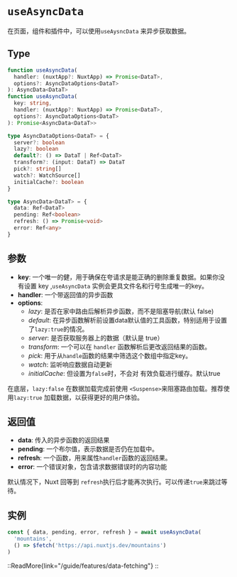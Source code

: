 # `useAsyncData`

在页面，组件和插件中，可以使用`useAysncData` 来异步获取数据。

## Type

```ts [Signature]
function useAsyncData(
  handler: (nuxtApp?: NuxtApp) => Promise<DataT>,
  options?: AsyncDataOptions<DataT>
): AsyncData<DataT>
function useAsyncData(
  key: string,
  handler: (nuxtApp?: NuxtApp) => Promise<DataT>,
  options?: AsyncDataOptions<DataT>
): Promise<AsyncData<DataT>>

type AsyncDataOptions<DataT> = {
  server?: boolean
  lazy?: boolean
  default?: () => DataT | Ref<DataT>
  transform?: (input: DataT) => DataT
  pick?: string[]
  watch?: WatchSource[]
  initialCache?: boolean
}

type AsyncData<DataT> = {
  data: Ref<DataT>
  pending: Ref<boolean>
  refresh: () => Promise<void>
  error: Ref<any>
}
```

## 参数

* **key**: 一个唯一的健，用于确保在夸请求是能正确的删除重复数据。如果你没有设置 key ,`useAsyncData` 实例会更具文件名和行号生成唯一的key。
* **handler**: 一个带返回值的异步函数
* **options**:
  * _lazy_: 是否在家中路由后解析异步函数，而不是阻塞导航(默认 false)
  * _default_: 在异步函数解析前设置data默认值的工具函数，特别适用于设置了`lazy:true`的情况。
  * _server_: 是否获取服务器上的数据（默认是 true）
  * _transform_: 一个可以在 `handler` 函数解析后更改返回结果的函数。
  * _pick_: 用于从`handle`函数的结果中筛选这个数组中指定key。
  * _watch_: 监听响应数据自动更新
  * _initialCache_: 但设置为`false`时，不会对 有效负载进行缓存。默认true

在底层，`lazy:false` 在数据加载完成前使用 `<Suspense>`来阻塞路由加载。推荐使用`lazy:true` 加载数据，以获得更好的用户体验。

## 返回值
* **data**: 传入的异步函数的返回结果
* **pending**: 一个布尔值，表示数据是否仍在加载中。
* **refresh**: 一个函数，用来属性`handler`函数的返回结果。
* **error**: 一个错误对象，包含请求数据错误时的内容功能

默认情况下，Nuxt 回等到 `refresh`执行后才能再次执行。可以传递`true`来跳过等待。


## 实例

```ts
const { data, pending, error, refresh } = await useAsyncData(
  'mountains',
  () => $fetch('https://api.nuxtjs.dev/mountains')
)
```

::ReadMore{link="/guide/features/data-fetching"}
::
